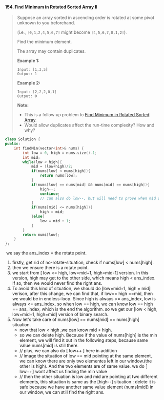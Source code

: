 #### 154. Find Minimum in Rotated Sorted Array II

> Suppose an array sorted in ascending order is rotated at some pivot unknown to you beforehand.
>
> (i.e.,  `[0,1,2,4,5,6,7]` might become  `[4,5,6,7,0,1,2]`).
>
> Find the minimum element.
>
> The array may contain duplicates.
>
> **Example 1:**
>
> ```
> Input: [1,3,5]
> Output: 1
> ```
>
> **Example 2:**
>
> ```
> Input: [2,2,2,0,1]
> Output: 0
> ```
>
> **Note:**
>
> - This is a follow up problem to [Find Minimum in Rotated Sorted Array](https://leetcode.com/problems/find-minimum-in-rotated-sorted-array/description/).
> - Would allow duplicates affect the run-time complexity? How and why?

```cpp
class Solution {
public:
    int findMin(vector<int>& nums) {
        int low = 0, high = nums.size()-1;
        int mid;
        while(low < high){
            mid = (low+high)/2;
            if(nums[low] < nums[high]){
                return nums[low];
            }
            if(nums[low] == nums[mid] && nums[mid] == nums[high]){
                high--;
                continue;
                // can also do low--, but will need to prove when mid at rotate-point
            }
            if(nums[mid] <= nums[high]){
                high = mid;
            }else{
                low = mid + 1;
            }
        }
        return nums[low];
    }
};
```

​	we say the ans_index = the rotate point.

1. firstly, get rid of no-rotate-situation, check if nums[low] < nums[high].
2. then we ensure  there is a rotate point.
3. we start from [ low <= high, low=mid+1, high=mid-1]  version. In this version, high may get to the other side, which means high < ans_index.  If so, then we would never find the right ans.
4. To avoid this kind of situation, we should do [low=mid+1, high = mid] verison, after this change, we can find that, if low== high ==mid, then we would be in endless-loop.  Since high is always >= ans_index, low is always <= ans_index. so when low  == high, we can know low == high == ans_index, which is the end the algorithm. so we get our [low < high, low=mid+1, high=mid] version of binary search.
5. Now let's take care of nums[low] == nums[mid] == nums[high] situation. 
   - now that low < high ,we can know mid ≠ high.
   - so we can delete high. Because if the value of nums[high] is the min element, we will find it out in the following steps, because same value nums[mid] is still there.
   - // plus, we can also do [ low++ ] here in addition
   - // image the situation of  low == mid pointing at the same element,  we can know there are only two elementes left in our window.(the other is high). And the two elements are of same value. we do [ low++] wont affect us finding the min value
   - // then the other situation is low and mid are pointing at two different elements, this situation is same as the [high--] situation : delete it is safe because we have another same value element (nums[mid]) in our window, we can still find the right ans.


